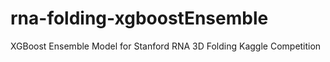 # rna-folding-xgboostEnsemble
XGBoost Ensemble Model for Stanford RNA 3D Folding Kaggle Competition
